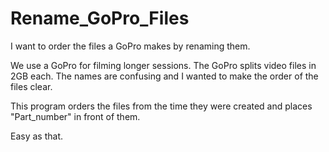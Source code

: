 # Rename_GoPro_Files
I want to order the files a GoPro makes by renaming them.

We use a GoPro for filming longer sessions. The GoPro splits video files in 2GB each. The names are confusing and I wanted to make the order of the files clear.

This program orders the files from the time they were created and places "Part_number" in front of them.

Easy as that.
